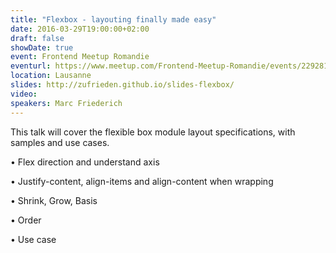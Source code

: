 ```yaml
---
title: "Flexbox - layouting finally made easy"
date: 2016-03-29T19:00:00+02:00
draft: false
showDate: true
event: Frontend Meetup Romandie
eventurl: https://www.meetup.com/Frontend-Meetup-Romandie/events/229281942/
location: Lausanne
slides: http://zufrieden.github.io/slides-flexbox/
video:
speakers: Marc Friederich
---
```

This talk will cover the flexible box module layout specifications, with samples and use cases.

• Flex direction and understand axis

• Justify-content, align-items and align-content when wrapping

• Shrink, Grow, Basis

• Order

• Use case
